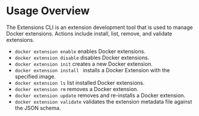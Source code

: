 # Usage Overview

The Extensions CLI is an extension development tool that is used to manage Docker extensions. Actions include install, list, remove, and validate extensions.

- `docker extension enable` enables Docker extensions.
- `docker extension disable` disables Docker extensions.
- `docker extension init` creates a new Docker extension.
- `docker extension install ` installs a Docker Extension with the specified image.
- `docker extension ls` list installed Docker extensions.
- `docker extension rm` removes a Docker extension.
- `docker extension update` removes and re-installs a Docker extension.
- `docker extension validate` validates the extension metadata file against the JSON schema.
